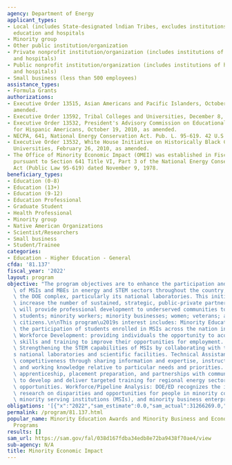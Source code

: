 ```yaml
---
agency: Department of Energy
applicant_types:
- Local (includes State-designated lndian Tribes, excludes institutions of higher
  education and hospitals
- Minority group
- Other public institution/organization
- Private nonprofit institution/organization (includes institutions of higher education
  and hospitals)
- Public nonprofit institution/organization (includes institutions of higher education
  and hospitals)
- Small business (less than 500 employees)
assistance_types:
- Formula Grants
authorizations:
- Executive Order 13515, Asian Americans and Pacific Islanders, October 14, 2009 as
  amended.
- Executive Order 13592, Tribal Colleges and Universities, December 8, 2011 as amended.
- Executive Order 13532, President's Advisory Commission on Educational Excellence
  for Hispanic Americans, October 19, 2010, as amended.
- NECPA, 641, National Energy Conservation Act. Pub. L. 95-619. 42 U.S.C. &sect; 42.
- Executive Order 13532, White House Initiative on Historically Black Colleges and
  Universities, February 26, 2010, as amended.
- The Office of Minority Economic Impact (OMEI) was established in Fiscal Year 1979
  pursuant to Section 641 Title VI, Part 3 of the National Energy Conservation Policy
  Act (Public Law 95-619) dated November 9, 1978.
beneficiary_types:
- Education (0-8)
- Education (13+)
- Education (9-12)
- Education Professional
- Graduate Student
- Health Professional
- Minority group
- Native American Organizations
- Scientist/Researchers
- Small business
- Student/Trainee
categories:
- Education - Higher Education - General
cfda: '81.137'
fiscal_year: '2022'
layout: program
objective: "The program objectives are to enhance the participation and sustainability\
  \ of MSIs and MBEs in energy and STEM sectors throughout the country, including\
  \ the DOE complex, particularly its national laboratories. This initiative is to\
  \ increase the number of sustained, strategic, public-private partnerships that\
  \ will provide professional development to underserved communities to include: minority\
  \ students; minority workers; minority businesses; women; veterans; and returning\
  \ citizens.\n\nThis program\u2019s interest includes: Minority Education: Increasing\
  \ the participation of students enrolled in MSIs across the nation in STEM disciplines.\
  \ Workforce Development: providing individuals the opportunity to acquire knowledge,\
  \ skills and training to improve their opportunities for employment. Capacity Building:\
  \ Strengthening the STEM capabilities of MSIs by collaborating with the Department\u2019\
  s national laboratories and scientific facilities. Technical Assistance: to enhance\
  \ competitiveness through sharing information and expertise, instruction, skills,\
  \ and working knowledge relative to particular needs and priorities. Training: certification,\
  \ apprenticeship, placement preparation, and partnerships with community colleges\
  \ to develop and deliver targeted training for regional energy sector employment\
  \ opportunities. Workforce/Pipeline Analysis: DOE/ED recognizes the importance of\
  \ research on disparities and opportunities for people in minority communities,\
  \ minority serving institutions (MSIs), and minority business enterprises."
obligations: '[{"x":"2022","sam_estimate":0.0,"sam_actual":31266269.0,"usa_spending_actual":31266268.98},{"x":"2023","sam_estimate":2503422.0,"sam_actual":0.0,"usa_spending_actual":2206205.51},{"x":"2024","sam_estimate":2293621.0,"sam_actual":0.0,"usa_spending_actual":0.0}]'
permalink: /program/81.137.html
popular_name: Minority Education Awards and Minority Business and Economic Development
  Programs
results: []
sam_url: https://sam.gov/fal/038d167fdba34edb8e72ba9438f70ae4/view
sub-agency: N/A
title: Minority Economic Impact
---
```

